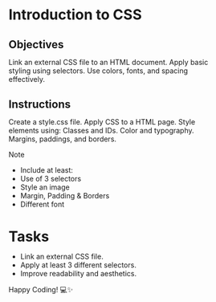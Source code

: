 # Introduction to CSS

## Objectives
Link an external CSS file to an HTML document.
Apply basic styling using selectors.
Use colors, fonts, and spacing effectively.

## Instructions

Create a style.css file.
Apply CSS to a HTML page.
Style elements using:
Classes and IDs.
Color and typography.
Margins, paddings, and borders.

>[!NOTE]
>  - Include at least:
>  - Use of 3 selectors
>  - Style an image
>  - Margin, Padding & Borders
>  - Different font

# Tasks
 - Link an external CSS file.
 - Apply at least 3 different selectors.
 - Improve readability and aesthetics.

Happy Coding! 💻✨




<!DOCTYPE html>
<html lang="en">
<head>
    <meta charset="UTF-8">
    <meta name="viewport" content="width=device-width, initial-scale=1.0">
    <title>CSS Styling Assignment</title>
    <style>
        /* Reset some default browser styles */
        * {
            margin: 0;
            padding: 0;
            box-sizing: border-box;
        }

        /* BODY STYLES */
        body {
            font-family: 'Segoe UI', Tahoma, Geneva, Verdana, sans-serif; /* Different font */
            line-height: 1.6;
            color: #333333;
            background-color: #f5f5f5;
            padding: 20px;
        }

        /* HEADER STYLES */
        header {
            text-align: center;
            margin-bottom: 30px;
            padding: 20px;
            background-color: #4a6fa5;
            border-radius: 8px;
        }

        /* ID SELECTOR */
        #main-title {
            color: white;
            font-size: 2.5rem;
            margin-bottom: 10px;
            font-family: 'Georgia', serif; /* Different font */
        }

        /* CLASS SELECTOR */
        .subtitle {
            color: #e0e0e0;
            font-style: italic;
        }

        /* NAVIGATION STYLES */
        .navigation {
            background-color: #333;
            padding: 10px 0;
            margin-bottom: 20px;
            border-radius: 5px;
        }

        .navigation ul {
            list-style-type: none;
            display: flex;
            justify-content: center;
        }

        .navigation li {
            margin: 0 15px;
        }

        .navigation a {
            color: white;
            text-decoration: none;
            font-weight: bold;
            transition: color 0.3s ease;
        }

        .navigation a:hover {
            color: #4a6fa5;
        }

        /* SECTION STYLES */
        section {
            margin-bottom: 30px;
            padding: 20px;
            background-color: white;
            border-radius: 8px;
            box-shadow: 0 2px 5px rgba(0, 0, 0, 0.1);
        }

        section h2 {
            color: #4a6fa5;
            margin-bottom: 15px;
            border-bottom: 2px solid #4a6fa5;
            padding-bottom: 5px;
        }

        /* IMAGE STYLING */
        .image-container {
            text-align: center;
        }

        .featured-image {
            max-width: 100%;
            height: auto;
            border: 5px solid #4a6fa5; /* Border */
            border-radius: 10px;
            margin: 15px auto; /* Margin */
            padding: 5px; /* Padding */
            box-shadow: 0 4px 8px rgba(0, 0, 0, 0.2);
            transition: transform 0.3s ease;
        }

        .featured-image:hover {
            transform: scale(1.03);
        }

        .image-caption {
            font-style: italic;
            color: #666;
            margin-top: 10px;
        }

        /* CONTACT BOX STYLING */
        .contact-box {
            background-color: #e9f0f9;
            padding: 15px;
            border-left: 5px solid #4a6fa5;
            margin: 15px 0;
        }

        /* FOOTER STYLES */
        footer {
            text-align: center;
            padding: 15px;
            background-color: #333;
            color: white;
            border-radius: 5px;
            margin-top: 30px;
        }
    </style>
</head>
<body>
    <header>
        <h1 id="main-title">Welcome to My Styled Page</h1>
        <p class="subtitle">This page demonstrates various CSS styling techniques</p>
    </header>
    
    <nav class="navigation">
        <ul>
            <li><a href="#about">About</a></li>
            <li><a href="#gallery">Gallery</a></li>
            <li><a href="#contact">Contact</a></li>
        </ul>
    </nav>
    
    <main>
        <section id="about">
            <h2>About Section</h2>
            <p>Applying CSS to a HTML page. Style elements using: Classes and IDs. Color and typography. Margins, paddings, and borders.</p>
        </section>
        
        <section id="gallery">
            <h2>Image Gallery</h2>
            <div class="image-container">
                <img src="/api/placeholder/400/300" alt="Sample Image" class="featured-image">
                <p class="image-caption">my assignment</p>
            </div>
        </section>
        
        <section id="contact">
            <h2>Contact Information</h2>
            <div class="contact-box">
                <p>Email: favourrotich.com</p>
                <p>Phone: 0720765541</p>
            </div>
        </section>
    </main>
    
    <footer>
        <p>&copy; 2025 week3 Assignment</p>
    </footer>
</body>
</html>



